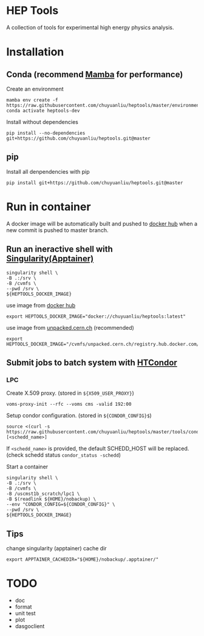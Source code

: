 # HEP Tools
A collection of tools for experimental high energy physics analysis.

# Installation
## Conda (recommend [Mamba](https://mamba.readthedocs.io/) for performance)
Create an environment

    mamba env create -f https://raw.githubusercontent.com/chuyuanliu/heptools/master/environment.yml
    conda activate heptools-dev
Install without dependencies

    pip install --no-dependencies git+https://github.com/chuyuanliu/heptools.git@master
## pip
Install all denpendencies with pip

    pip install git+https://github.com/chuyuanliu/heptools.git@master

# Run in container
A docker image will be automatically built and pushed to [docker hub](https://hub.docker.com/repository/docker/chuyuanliu/heptools) when a new commit is pushed to master branch.
## Run an ineractive shell with [Singularity(Apptainer)](https://apptainer.org/docs/user/latest/)

    singularity shell \
    -B .:/srv \
    -B /cvmfs \
    --pwd /srv \
    ${HEPTOOLS_DOCKER_IMAGE}
use image from [docker hub](https://hub.docker.com/repository/docker/chuyuanliu/heptools)

    export HEPTOOLS_DOCKER_IMAGE="docker://chuyuanliu/heptools:latest"
use image from [unpacked.cern.ch](https://cvmfs.readthedocs.io/en/latest/cpt-containers.html#using-unpacked-cern-ch) (recommended)

    export HEPTOOLS_DOCKER_IMAGE="/cvmfs/unpacked.cern.ch/registry.hub.docker.com/chuyuanliu/heptools:latest"
## Submit jobs to batch system with [HTCondor](https://htcondor.readthedocs.io/)
### LPC
Create X.509 proxy. (stored in `${X509_USER_PROXY}`)

    voms-proxy-init --rfc --voms cms -valid 192:00

Setup condor configuration. (stored in `${CONDOR_CONFIG}$`)

    source <(curl -s https://raw.githubusercontent.com/chuyuanliu/heptools/master/tools/condor_config_lpc.sh) [<schedd_name>]
If `<schedd_name>` is provided, the default SCHEDD_HOST will be replaced. (check schedd status `condor_status -schedd`)

Start a container

    singularity shell \
    -B .:/srv \
    -B /cvmfs \
    -B /uscmst1b_scratch/lpc1 \
    -B $(readlink ${HOME}/nobackup) \
    --env "CONDOR_CONFIG=${CONDOR_CONFIG}" \
    --pwd /srv \
    ${HEPTOOLS_DOCKER_IMAGE}

## Tips
change singularity (apptainer) cache dir

    export APPTAINER_CACHEDIR="${HOME}/nobackup/.apptainer/"

# TODO
- doc
- format
- unit test
- plot
- dasgoclient